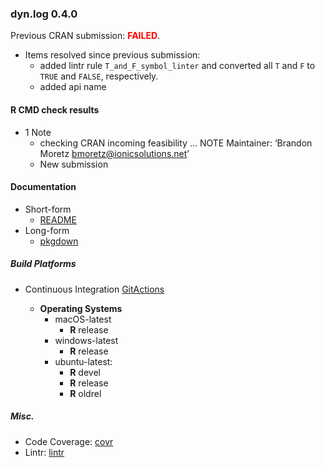 ### dyn.log **0.4.0**

Previous CRAN submission: <span style="color:red">**FAILED**</span>.

* Items resolved since previous submission:
  + added lintr rule `T_and_F_symbol_linter` and converted all `T` and `F` to `TRUE` and `FALSE`, respectively.
  + added api name 
  
#### R CMD check results

* 1 Note
  + checking CRAN incoming feasibility ... NOTE
    Maintainer: ‘Brandon Moretz <bmoretz@ionicsolutions.net>’
  + New submission

#### Documentation

* Short-form
   + [README](https://github.com/bmoretz/dyn.log/blob/master/README.md)
* Long-form
   + [pkgdown](https://bmoretz.github.io/dyn.log/)

##### Build Platforms

* Continuous Integration [GitActions](https://github.com/bmoretz/dyn.log/actions/workflows/R-CMD-check.yaml)

  * **Operating Systems**
    + macOS-latest
      + **R** release
    + windows-latest
      + **R** release
    + ubuntu-latest:
      + **R** devel
      + **R** release
      + **R** oldrel

##### Misc.

* Code Coverage: [covr](https://app.codecov.io/gh/bmoretz/dyn.log?branch=master)
* Lintr: [lintr](https://github.com/bmoretz/dyn.log/actions/workflows/lint.yaml)
